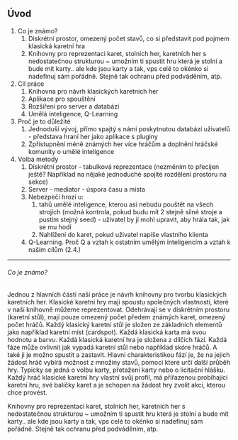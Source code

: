 ## Úvod
1. Co je známo?
    1. Diskrétní prostor, omezený počet stavů, co si představit pod pojmem klasická karetní hra
    1. Knihovny pro reprezentaci karet, stolních her, karetních her s nedostatečnou strukturou ~ umožním ti spustit hru která je stolní a bude mít karty.. ale kde jsou karty a tak, vps celé to okénko si nadefinuj sám pořádně. Stejně tak ochranu před podváděním, atp.
1. Cíl práce
    1. Knihovna pro návrh klasických karetních her
    1. Aplikace pro spouštění
    1. Rozšíření pro server a databázi
    1. Umělá inteligence, Q-Learning
1. Proč je to důležité
    1. Jednoduší vývoj, přímo spajtý s námi poskytnutou databází uživatelů - představa hraní her jako aplikace s pluginy
    1. Zpřístupnění méně známých her více hráčům a doplnění hráčské komunity o umělé inteligence
1. Volba metody
    1. Diskrétní prostor - tabulková reprezentace (nezměním to přecijen ještě? Například na nějaké jednoduché spojité rozdělení prostoru na sekce)
    1. Server - mediator - úspora času a místa
    1. Nebezpečí hrozí u:
        1. tahů umělé inteligence, kterou asi nebudu pouštět na všech strojích (možná kontrola, pokud budu mít 2 stejně silné stroje a pustím stejný seed) - uživatel by jí mohl upravit, aby hrála tak, jak se mu hodí
        1. Nahlížení do karet, pokud uživatel napíše vlastního klienta
    1. Q-Learning. Proč Q a vztah k ostatním umělým inteligencím a vztah k naším cílům (2.4.)

___
###### Co je známo?
Jednou z hlavních částí naší práce je návrh knihovny pro tvorbu klasických karetních her. Klasické karetní hry mají spoustu společných vlastností, které v naší knihovně můžeme reprezentovat. Odehrávají se v diskrétním prostoru (karetní stůl), mají pouze omezený počet předem známých karet, omezený počet hráčů. Každý klasický karetní stůl je složen ze základních elementů jako například karetní míst (cardspot). Každá klasická karta má svou hodnotu a barvu. Každá klasická karetní hra je složena z dílčích fází. Každá fáze může ovlivnit jak vypadá karetní stůl nebo například skóre hráčů. A také ji je možno spustit a zastavit. Hlavní charakteristikou fází je, že na jejich žádost hráč vybírá možnost z množiny stavů, pomocí které určí další průběh hry. Typicky se jedná o volbu karty, přetažení karty nebo o licitační hlášku. Každý hráč klasické karetní hry vlastní svůj profil, má přiřazenou probíhající karetní hru, své balíčky karet a je schopen na žádost hry zvolit akci, kterou chce provést.

Knihovny pro reprezentaci karet, stolních her, karetních her s nedostatečnou strukturou ~ umožním ti spustit hru která je stolní a bude mít karty.. ale kde jsou karty a tak, vps celé to okénko si nadefinuj sám pořádně. Stejně tak ochranu před podváděním, atp.
